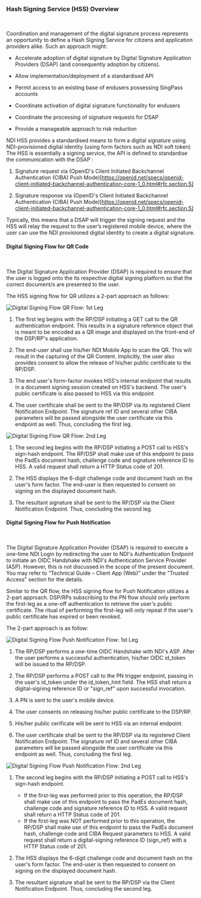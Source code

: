 ### Hash Signing Service (HSS) Overview
<br/>

Coordination and management of the digital signature process represents an opportunity to define a Hash Signing Service for citizens and application providers alike. Such an approach might:

+ Accelerate adoption of digital signature by Digital Signature Application Providers (DSAP) (and consequently adoption by citizens).
  
+ Allow implementation/deployment of a standardised API

+ Permit access to an existing base of endusers possessing SingPass accounts

+ Coordinate activation of digital signature functionality for endusers
  
+ Coordinate the processing of signature requests for DSAP

+ Provide a manageable approach to risk reduction
  
NDI HSS provides a standardised means to form a digital signature using NDI-provisioned digital identity (using form factors such as NDI soft token)
The HSS is essentially a signing service, the API is defined to standardise the communication with the DSAP :

1. Signature request via (OpenID's Client Initiated Backchannel Authentication (CIBA) Push Mode)[https://openid.net/specs/openid-client-initiated-backchannel-authentication-core-1_0.html#rfc.section.5]

2. Signature response via (OpenID's Client Initiated Backchannel Authentication (CIBA) Push Mode)[https://openid.net/specs/openid-client-initiated-backchannel-authentication-core-1_0.html#rfc.section.5]

Typically, this means that a DSAP will trigger the signing request and the HSS will relay the request to the user’s registered mobile device, where the user can use the NDI provisioned digital identity to create a digital signature.


#### Digital Signing Flow for QR Code
<br/>

The Digital Signature Application Provider (DSAP) is required to ensure that the user is logged onto the its respective digital signing platform so that the correct document/s are presented to the user. 


The HSS signing flow for QR utilizes a 2-part approach as follows:


![Digital Signing Flow QR Flow: 1st Leg](/assets/lib/trusted-services/ds/img/first-leg.png)

1. The first leg begins with the RP/DSP initiating a GET call to the QR authentication endpoint. This results in a signature reference object that is meant to be encoded as a QR image and displayed on the front-end of the DSP/RP's application.
      
2. The end-user shall use his/her NDI Mobile App to scan the QR. This will result in the capturing of the QR Content. Implicitly, the user also provides consent to allow the release of his/her public certificate to the RP/DSP.
      
3. The end user's form-factor invokes HSS's internal endpoint that results in a document signing session created on HSS's backend. The user's public certificate is also passed to HSS via this endpoint
    
4. The user certificate shall be sent to the RP/DSP via its registered Client Notification Endpoint. The signature ref ID and several other CIBA parameters will be passed alongside the user certificate via this endpoint as well. Thus, concluding the first leg.

![Digital Signing Flow QR Flow: 2nd Leg](/assets/lib/trusted-services/ds/img/second-leg.png)

1. The second leg begins with the RP/DSP initiating a POST call to HSS's sign-hash endpoint. The RP/DSP shall make use of this endpoint to pass the PadEs document hash, challenge code and signature reference ID to HSS. A valid request shall return a HTTP Status code of 201.
      
2. The HSS displays the 6-digit challenge code and document hash on the user's form factor. The end-user is then requested to consent on signing on the displayed document hash.

3. The resultant signature shall be sent to the RP/DSP via the Client Notification Endpoint. Thus, concluding the second leg.


#### Digital Signing Flow for Push Notification
<br/>

The Digital Signature Application Provider (DSAP) is required to execute a one-time NDI Login by redirecting the user to NDI's Authentication Endpoint to initiate an OIDC Handshake with NDI's Authentication Service Provider (ASP). However, this is not discussed in the scope of the present document. You may refer to “Technical Guide – Client App (Web)” under the "Trusted Access" section for the details. 

Similar to the QR flow, the HSS signing flow for Push Notification utilizes a 2-part approach. DSP/RPs subscribing to the PN flow should only perform the first-leg as a one-off authentication to retrieve the user's public certificate. The ritual of performing the first-leg will only repeat if the user's public certificate has expired or been revoked.

The 2-part approach is as follow:

![Digital Signing Flow Push Notification Flow: 1st Leg](/assets/lib/trusted-services/ds/img/first-leg-pn.png)

1. The RP/DSP performs a one-time OIDC Handshake with NDI's ASP. After the user performs a successful authentication, his/her OIDC id_token will be issued to the RP/DSP.

2. The RP/DSP performs a POST call to the PN trigger endpoint, passing in the user's id_token under the id_token_hint field. The HSS shall return a digital-signing reference ID or "sign_ref" upon successful invocation.

3. A PN is sent to the user's mobile device.

4. The user consents on releasing his/her public certificate to the DSP/RP.

5. His/her public cerificate will be sent to HSS via an internal endpoint.

6. The user certificate shall be sent to the RP/DSP via its registered Client Notification Endpoint. The signature ref ID and several other CIBA parameters will be passed alongside the user certificate via this endpoint as well. Thus, concluding the first leg.

![Digital Signing Flow Push Notification Flow: 2nd Leg](/assets/lib/trusted-services/ds/img/second-leg-pn.png)

1. The second leg begins with the RP/DSP initiating a POST call to HSS's sign-hash endpoint. 
	+ If the first-leg was performed prior to this operation, the RP/DSP shall make use of this endpoint to pass the PadEs document hash, challenge code and signature reference ID to HSS. A valid request shall return a HTTP Status code of 201.
	+ If the first-leg was NOT performed prior to this operation, the RP/DSP shall make use of this endpoint to pass the PadEs document hash, challenge code and CIBA Request parameters to HSS. A valid request shall return a digital-signing reference ID (sign_ref) with a HTTP Status code of 201.
      
2. The HSS displays the 6-digit challenge code and document hash on the user's form factor. The end-user is then requested to consent on signing on the displayed document hash.

3. The resultant signature shall be sent to the RP/DSP via the Client Notification Endpoint. Thus, concluding the second leg.




